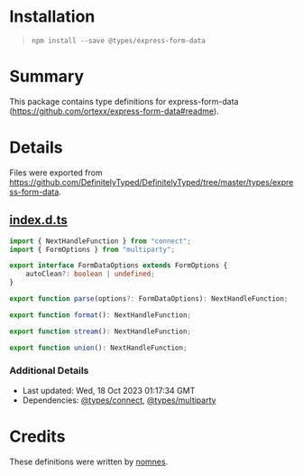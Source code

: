 # Installation
> `npm install --save @types/express-form-data`

# Summary
This package contains type definitions for express-form-data (https://github.com/ortexx/express-form-data#readme).

# Details
Files were exported from https://github.com/DefinitelyTyped/DefinitelyTyped/tree/master/types/express-form-data.
## [index.d.ts](https://github.com/DefinitelyTyped/DefinitelyTyped/tree/master/types/express-form-data/index.d.ts)
````ts
import { NextHandleFunction } from "connect";
import { FormOptions } from "multiparty";

export interface FormDataOptions extends FormOptions {
    autoClean?: boolean | undefined;
}

export function parse(options?: FormDataOptions): NextHandleFunction;

export function format(): NextHandleFunction;

export function stream(): NextHandleFunction;

export function union(): NextHandleFunction;

````

### Additional Details
 * Last updated: Wed, 18 Oct 2023 01:17:34 GMT
 * Dependencies: [@types/connect](https://npmjs.com/package/@types/connect), [@types/multiparty](https://npmjs.com/package/@types/multiparty)

# Credits
These definitions were written by [nomnes](https://github.com/NomNes).
